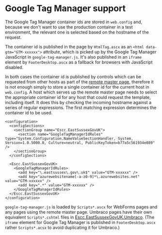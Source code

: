 # Google Tag Manager support

The Google Tag Manager container ids are stored in `web.config` and, because we don't want to use the production container in a test environment, the relevant one is selected based on the hostname of the request. 

The container id is published in the page by `HtmlTag.ascx` as an `<html data-gtm="GTM-xxxxxx">` attribute, which is picked up by the Google Tag Manager JavaScript in `google-tag-manager.js`. It's also published in an `iframe` element by `FooterDesktop.ascx` as a fallback for browsers with JavaScript disabled. 

In both cases the container id is published by controls which can be requested from other hosts as part of the [remote master page](https://github.com/east-sussex-county-council/Escc.EastSussexGovUK/blob/master/Design.md#remote-master-page), therefore it is not enough simply to store a single container id for the current host in `web.config`. A host which serves up the remote master page needs to select the appropriate container id for any host that could request the template, including itself. It does this by checking the incoming hostname against a series of regular expressions. The first matching expression determines the container id to be used.

    <configuration>
	  <configSections>
	    <sectionGroup name="Escc.EastSussexGovUK">
	      <section name="GoogleTagManagerIdRules" type="System.Configuration.NameValueSectionHandler, System, Version=1.0.5000.0, Culture=neutral, PublicKeyToken=b77a5c561934e089" />
	    </sectionGroup>
      </configSections>

      <Escc.EastSussexGovUK>
	    <GoogleTagManagerIdRules>
      	  <add key="\.eastsussex\.gov\.uk$" value="GTM-xxxxxx" />
          <add key="azurewebsitename[-a-z0-9]*\.azurewebsites.net" value="GTM-xxxxxx" />
          <add key=".*" value="GTM-xxxxxx" />
    	</GoogleTagManagerIdRules>
      </Escc.EastSussexGovUK>
 	</configuration>	   

`google-tag-manager.js` is loaded by `Scripts*.ascx` for WebForms pages and any pages using the remote master page. Umbraco pages have their own equivalent `Scripts*.cshtml` files in [Escc.EastSussexGovUK.Umbraco](https://github.com/east-sussex-county-council/Escc.EastSussexGovUK.Umbraco). (The `iframe` element for Google Tag Manager is published in `FooterDesktop.ascx` rather `Scripts*.acsx` to avoid duplicating it for Umbraco.)
